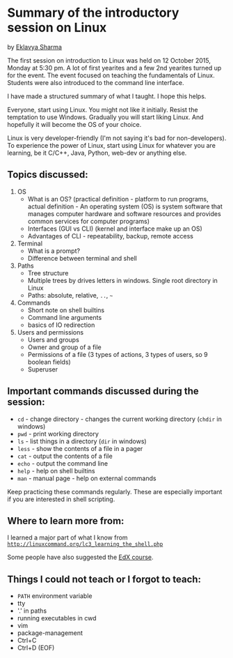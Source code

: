 # Summary of the introductory session on Linux

by [Eklavya Sharma](https://github.com/sharmaeklavya2)

The first session on introduction to Linux was held on 12 October 2015, Monday at 5:30 pm.
A lot of first yearites and a few 2nd yearites turned up for the event.
The event focused on teaching the fundamentals of Linux.
Students were also introduced to the command line interface.

I have made a structured summary of what I taught.
I hope this helps.

Everyone, start using Linux.
You might not like it initially.
Resist the temptation to use Windows.
Gradually you will start liking Linux.
And hopefully it will become the OS of your choice.

Linux is very developer-friendly (I'm not saying it's bad for non-developers).
To experience the power of Linux, start using Linux for
whatever you are learning, be it C/C++, Java, Python, web-dev or anything else.

## Topics discussed:
1.  OS
    * What is an OS?
        (practical definition - platform to run programs,
        actual definition - An operating system (OS) is system software that manages
        computer hardware and software resources and provides common services for computer programs)
    * Interfaces (GUI vs CLI) (kernel and interface make up an OS)
    * Advantages of CLI - repeatability, backup, remote access
2. Terminal
    * What is a prompt?
    * Difference between terminal and shell
3. Paths
    * Tree structure
    * Multiple trees by drives letters in windows. Single root directory in Linux
    * Paths: absolute, relative, `..`, `~`
4. Commands
    * Short note on shell builtins
    * Command line arguments
    * basics of IO redirection
5. Users and permissions
    * Users and groups
    * Owner and group of a file
    * Permissions of a file (3 types of actions, 3 types of users, so 9 boolean fields)
    * Superuser

## Important commands discussed during the session:
* `cd`   - change directory - changes the current working directory (`chdir` in windows)
* `pwd`  - print working directory
* `ls`   - list things in a directory (`dir` in windows)
* `less` - show the contents of a file in a pager
* `cat`  - output the contents of a file
* `echo` - output the command line
* `help` - help on shell builtins
* `man`  - manual page - help on external commands

Keep practicing these commands regularly.
These are especially important if you are interested in shell scripting.

## Where to learn more from:
I learned a major part of what I know from <a href="http://linuxcommand.org/lc3_learning_the_shell.php">`http://linuxcommand.org/lc3_learning_the_shell.php`</a>

Some people have also suggested the [EdX course](https://www.edx.org/course/introduction-linux-linuxfoundationx-lfs101x-2).

## Things I could not teach or I forgot to teach:
* `PATH` environment variable
* tty
* '.' in paths
* running executables in cwd
* vim
* package-management
* Ctrl+C
* Ctrl+D (EOF)
